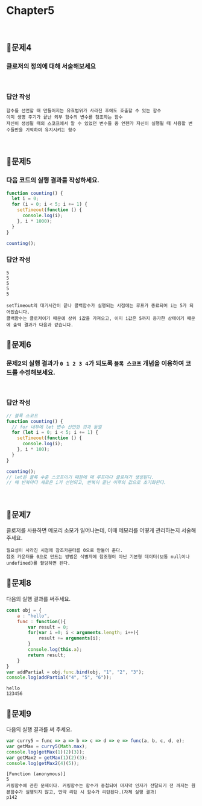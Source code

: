# Chapter5
<br>

## 📌문제4

### 클로저의 정의에 대해 서술해보세요

<br>

### 답안 작성

```
함수를 선언할 때 만들어지는 유효범위가 사라진 후에도 호출할 수 있는 함수
이미 생명 주기가 끝난 외부 함수의 변수를 참조하는 함수
자신이 생성될 때의 스코프에서 알 수 있었던 변수들 중 언젠가 자신이 실행될 때 사용할 변수들만을 기억하여 유지시키는 함수
```

<br>

## 📌문제5

### 다음 코드의 실행 결과를 작성하세요.

```js
function counting() {
  let i = 0;
  for (i = 0; i < 5; i += 1) {
    setTimeout(function () {
      console.log(i);
    }, i * 1000);
  }
}

counting();
```

### 답안 작성

```
5
5
5
5
5
```

```
setTimeout의 대기시간이 끝나 콜백함수가 실행되는 시점에는 루프가 종료되어 i는 5가 되어있습니다.
콜백함수는 클로저이기 때문에 상위 i값을 가져오고, 이미 i값은 5까지 증가한 상태이기 때문에 출력 결과가 다음과 같습니다.
```

## 📌문제6

### 문제2의 실행 결과가 `0 1 2 3 4`가 되도록 `블록 스코프` 개념을 이용하여 코드를 수정해보세요.

<br>

### 답안 작성

```js
// 블록 스코프
function counting() {
  // for 내부에 let 변수 선언한 것과 동일
  for (let i = 0; i < 5; i += 1) {
    setTimeout(function () {
      console.log(i);
    }, i * 100);
  }
}

counting();
// let은 블록 수준 스코프이기 때문에 매 루프마다 클로저가 생성된다.
// 매 반복마다 새로운 i가 선언되고, 반복이 끝난 이후의 값으로 초기화된다.
```

<br>



## 📌문제7
클로저를 사용하면 메모리 소모가 일어나는데, 이때 메모리를 어떻게 관리하는지 서술해주세요.

```
필요성이 사라진 시점에 참조카운터를 0으로 만들어 준다. 
참조 카운터를 0으로 만드는 방법은 식별자에 참조형이 아닌 기본형 데이터(보통 null이나 undefined)를 할당하면 된다. 
```


## 📌문제8
다음의 실행 결과를 써주세요.

```javascript
const obj = {
    a : "hello",
    func : function(){
        var result = 0;
        for(var i =0; i < arguments.length; i++){
            result += arguments[i];
        }
        console.log(this.a);
        return result;
    }
}
var addPartial = obj.func.bind(obj, "1", "2", "3");
console.log(addPartial("4", "5", "6"));
```

```
hello
123456
```


## 📌문제9

다음의 실행 결과를 써 주세요.

```javascript
var curry5 = func => a => b => c => d => e => func(a, b, c, d, e);
var getMax = curry5(Math.max);
console.log(getMax(1)(2)(3));
var getMax2 = getMax(1)(2)(3);
console.log(getMax2(4)(5));
```

```
[Function (anonymous)]
5
커링함수에 관한 문제이다. 커링함수는 함수가 중첩되어 마지막 인자가 전달되기 전 까지는 원본함수가 실행되지 않고, 만약 리턴 시 함수가 리턴된다.(자체 실행 결과)
p142
```
